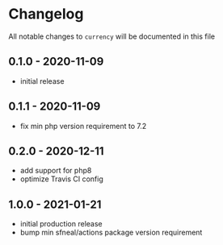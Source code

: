 # Changelog

All notable changes to `currency` will be documented in this file


## 0.1.0 - 2020-11-09
- initial release


## 0.1.1 - 2020-11-09
- fix min php version requirement to 7.2


## 0.2.0 - 2020-12-11
- add support for php8
- optimize Travis CI config


## 1.0.0 - 2021-01-21
- initial production release
- bump min sfneal/actions package version requirement
